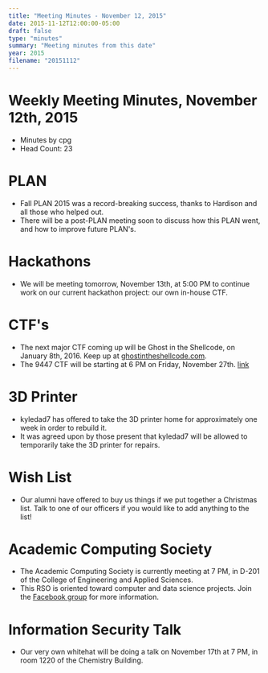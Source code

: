 ```yaml
---
title: "Meeting Minutes - November 12, 2015"
date: 2015-11-12T12:00:00-05:00
draft: false
type: "minutes"
summary: "Meeting minutes from this date"
year: 2015
filename: "20151112"
---
```


# Weekly Meeting Minutes, November 12th, 2015

- Minutes by cpg
- Head Count: 23

# PLAN

- Fall PLAN 2015 was a record-breaking success, thanks to Hardison and all those who helped out.
- There will be a post-PLAN meeting soon to discuss how this PLAN went, and how to improve future PLAN's.

# Hackathons

- We will be meeting tomorrow, November 13th, at 5:00 PM to continue work on our current hackathon project: our own in-house CTF.

# CTF's

- The next major CTF coming up will be Ghost in the Shellcode, on January 8th, 2016. Keep up at [ghostintheshellcode.com](http://ghostintheshellcode.com/).
- The 9447 CTF will be starting at 6 PM on Friday, November 27th. [link](http://9447.plumbing/home)

# 3D Printer

- kyledad7 has offered to take the 3D printer home for approximately one week in order to rebuild it.
- It was agreed upon by those present that kyledad7 will be allowed to temporarily take the 3D printer for repairs.

# Wish List

- Our alumni have offered to buy us things if we put together a Christmas list. Talk to one of our officers if you would like to add anything to the list!

# Academic Computing Society

- The Academic Computing Society is currently meeting at 7 PM, in D-201 of the College of Engineering and Applied Sciences.
- This RSO is oriented toward computer and data science projects. Join the [Facebook group](https://www.facebook.com/groups/ACSWMU/) for more information.

# Information Security Talk

- Our very own whitehat will be doing a talk on November 17th at 7 PM, in room 1220 of the Chemistry Building.

